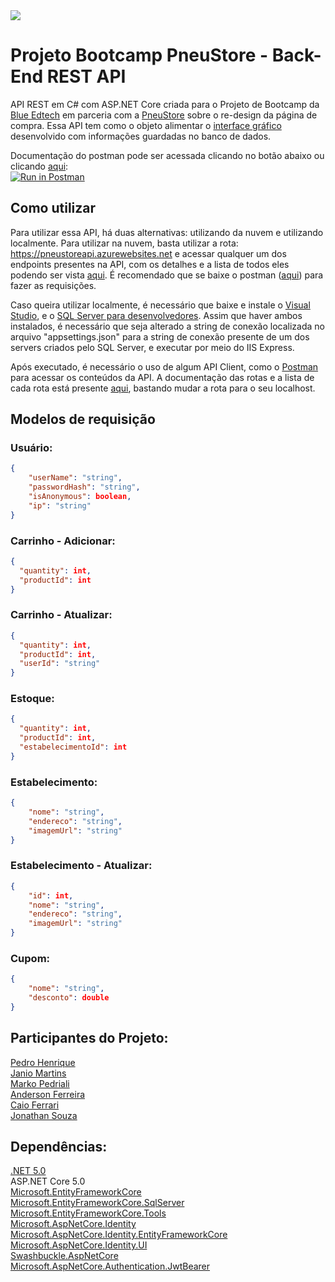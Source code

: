 <img src="https://i.imgur.com/8UTMM6E.png"/>

# Projeto Bootcamp PneuStore - Back-End REST API

API REST em C# com ASP.NET Core criada para o Projeto de Bootcamp da <a href="https://blueedtech.com.br">Blue Edtech</a> em parceria com a <a href="https://www.pneustore.com.br">PneuStore</a> sobre o re-design da página de compra. Essa API tem como o objeto alimentar o <a href="https://github.com/Caioferrari04/pneustore-front">interface gráfico</a> desenvolvido com informações guardadas no banco de dados. </br>

Documentação do postman pode ser acessada clicando no botão abaixo ou clicando <a href="https://documenter.getpostman.com/view/17178267/UV5XidNW#7af0a7de-91ba-483f-9e25-a73cfbd413f2">aqui</a>:</br>
[![Run in Postman](https://run.pstmn.io/button.svg)](https://app.getpostman.com/run-collection/17178267-11e6eafe-442d-4baa-ba85-1116749023c4?action=collection%2Ffork&collection-url=entityId%3D17178267-11e6eafe-442d-4baa-ba85-1116749023c4%26entityType%3Dcollection)

## Como utilizar

Para utilizar essa API, há duas alternativas: utilizando da nuvem e utilizando localmente. Para utilizar na nuvem, basta utilizar a rota: https://pneustoreapi.azurewebsites.net e acessar qualquer um dos endpoints presentes na API, com os detalhes e a lista de todos eles podendo ser vista <a href="https://documenter.getpostman.com/view/17178267/UV5XidNW">aqui</a>. É recomendado que se baixe o postman (<a href="https://www.postman.com">aqui</a>) para fazer as requisições.

Caso queira utilizar localmente, é necessário que baixe e instale o <a href="https://visualstudio.microsoft.com/pt-br/vs/community/">Visual Studio</a>, e o <a href="https://www.microsoft.com/pt-br/sql-server/sql-server-downloads">SQL Server para desenvolvedores</a>. Assim que haver ambos instalados, é necessário que seja alterado a string de conexão localizada no arquivo "appsettings.json" para a string de conexão presente de um dos servers criados pelo SQL Server, e executar por meio do IIS Express.

Após executado, é necessário o uso de algum API Client, como o <a href="https://www.postman.com">Postman</a> para acessar os conteúdos da API. A documentação das rotas e a lista de cada rota está presente <a href="https://documenter.getpostman.com/view/17178267/UV5XidNW">aqui</a>, bastando mudar a rota para o seu localhost.

## Modelos de requisição

### Usuário:
```json
{
    "userName": "string",
    "passwordHash": "string",
    "isAnonymous": boolean,
    "ip": "string"
}
```

### Carrinho - Adicionar:

```json
{
  "quantity": int,
  "productId": int
}
```

### Carrinho - Atualizar:

```json
{
  "quantity": int,
  "productId": int,
  "userId": "string"
}
```

### Estoque:

```json
{
  "quantity": int,
  "productId": int,
  "estabelecimentoId": int
}
```

### Estabelecimento:

```json
{
    "nome": "string",
    "endereco": "string",
    "imagemUrl": "string"
}
```

### Estabelecimento - Atualizar:

```json
{
    "id": int,
    "nome": "string",
    "endereco": "string",
    "imagemUrl": "string"
}
```

### Cupom:

```json
{
    "nome": "string",
    "desconto": double
}
```
## Participantes do Projeto:

<a href="https://github.com/kindbiscuit">Pedro Henrique</a></br>
<a href="https://github.com/JanioMartins">Janio Martins</a></br>
<a href="https://github.com/MarkoPedriali">Marko Pedriali</a></br>
<a href="https://github.com/AndersonRFerreira">Anderson Ferreira</a></br>
<a href="https://github.com/Caioferrari04">Caio Ferrari</a></br>
<a href="https://github.com/jonathan-sarmento">Jonathan Souza</a>

## Dependências:

<a href="https://dotnet.microsoft.com/download">.NET 5.0</a></br>
ASP.NET Core 5.0 </br>
<a href="https://www.nuget.org/packages/Microsoft.EntityFrameworkCore">Microsoft.EntityFrameworkCore</a></br>
<a href="https://www.nuget.org/packages/Microsoft.EntityFrameworkCore.SqlServer/">Microsoft.EntityFrameworkCore.SqlServer</a></br>
<a href="https://www.nuget.org/packages/Microsoft.EntityFrameworkCore.Tools">Microsoft.EntityFrameworkCore.Tools</a></br>
<a href="https://www.nuget.org/packages/Microsoft.AspNetCore.Identity/">Microsoft.AspNetCore.Identity</a></br>
<a href="https://www.nuget.org/packages/Microsoft.AspNetCore.Identity.EntityFrameworkCore">Microsoft.AspNetCore.Identity.EntityFrameworkCore</a></br>
<a href="https://www.nuget.org/packages/Microsoft.AspNetCore.Identity.UI">Microsoft.AspNetCore.Identity.UI</a></br>
<a href="https://www.nuget.org/packages/Swashbuckle.AspNetCore/">Swashbuckle.AspNetCore</a></br>
<a href="https://www.nuget.org/packages/Microsoft.AspNetCore.Authentication.JwtBearer">Microsoft.AspNetCore.Authentication.JwtBearer</a>
